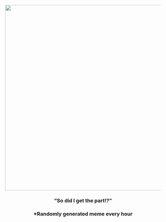 <p align="center">
        <img src="https://i.redd.it/wukemhpweki91.jpg" width="600" height="600">
        </p>
        <h3 align="center">”So did I get the part!?”</h3>
        <h3 align="center">*Randomly generated meme every hour</h3>
    